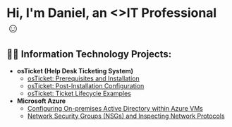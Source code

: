 <h1>Hi, I'm Daniel, an <>IT Professional</a>☺</h1>

<h2>👨‍💻 Information Technology Projects:</h2>

- <b>osTicket (Help Desk Ticketing System)</b>
  - [osTicket: Prerequisites and Installation](https://github.com/Danielkamar/osticket-prereqs)
  - [osTicket: Post-Installation Configuration](https://github.com/Danielkamar/post-install-config)
  - [osTicket: Ticket Lifecycle Examples](https://github.com/Danielkamar/ticket-lifecycle)
- <b>Microsoft Azure</b>
  - [Configuring On-premises Active Directory within Azure VMs](https://github.com/Danielkamar/configure-ad)
  - [Network Security Groups (NSGs) and Inspecting Network Protocols](https://github.com/Danielkamar/azure-network-protocols)
